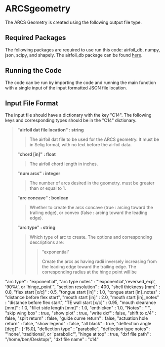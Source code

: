 # ARCSgeometry
The ARCS Geometry is created using the following output file type.

## Required Packages
The following packages are required to use run this code: airfoil_db, numpy, json, scipy, and shapely. The airfoil_db package can be found [here](https://github.com/usuaero/AirfoilDatabase).

## Running the Code
The code can be run by importing the code and running the main function with a single input of the input formatted JSON file location.

## Input File Format
The input file should have a dictionary with the key "C14". The following keys and corresponding types should be in the "C14" dictionary.

>**"airfoil dat file location" : string**
>>The airfoil dat file to be used for the ARCS geometry. It must be in Selig format, with no text before the airfoil data.
>>
>**"chord [in]" : float**
>>The airfoil chord length in inches.
>>
>**"num arcs" : integer**
>>The number of arcs desired in the geometry. must be greater than or equal to 1.
>>
>**"arc concave" : boolean**
>>Whether to create the arcs concave (true : arcing toward the trailing edge), or convex (false : arcing toward the leading edge).
>>
>**"arc type" : string**
>>Which type of arc to create. The options and corresponding descriptions are:
>>>"exponential"
>>>
>>>Create the arcs as having radii inversely increasing from the leading edge toward the trailing edge. The corresponding radius at the hinge point will be 
>>

"arc type" : "exponential",
"arc type notes" : "'exponential','reversed_exp', '90%t', or 'hinge_point'",
"section resolution" : 400,
"shell thickness [mm]" : 0.8,
"flex start [x/c]" : 0.5,
"tongue start [in]" : 1.0,
"tongue start [in]_notes" : "distance before flex start",
"mouth start [in]" : 2.0,
"mouth start [in]_notes" : "distance before flex start",
"TE wall start [x/c]" : 0.95,
"mouth clearance [mm]" :  1.0,
"fillet side length [mm]" : 1.0,
"enthicken" : 1.0,
"Notes" : " ",
"skip wing box" : true,
"show plot" : true,
"write dxf" : false,
"shift to c/4" : false,
"split return" : false,
"guide curve return" : false,
"actuation hole return" : false,
"show legend" : false,
"all black" : true,
"deflection angle [deg]" : [-15.0],
"deflection type" : "parabolic",
"deflection type notes" : "'none', 'traditional', or 'parabolic'",
"hinge at top" : true,
"dxf file path" : "/home/ben/Desktop/",
"dxf file name" : "c14"
